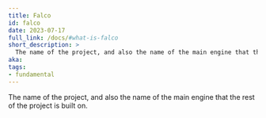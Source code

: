 ```yaml
---
title: Falco
id: falco
date: 2023-07-17
full_link: /docs/#what-is-falco
short_description: >
  The name of the project, and also the name of the main engine that the rest of the project is built on.
aka:
tags:
- fundamental
---
```

The name of the project, and also the name of the main engine that the rest of the project is built on.

<!--more--> 
